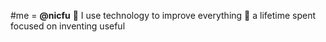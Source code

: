 #me = **@nicfu**
 👀 I use technology to improve everything
 🌱 a lifetime spent focused on inventing useful

<!---
nicfu/nicfu is a ✨ special ✨ repository because its `README.md` (this file) appears on your GitHub profile.
You can click the Preview link to take a look at your changes.
--->
